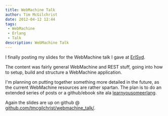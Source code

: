```yaml
---
title: WebMachine Talk
author: Tim McGilchrist
date: 2012-04-12 12:44
tags:
 - WebMachine
 - Erlang
 - Talk
description: WebMachine Talk
---
```


I finally posting my slides for the WebMachine talk I gave at
[ErlSyd](http://www.meetup.com/Sydney-Erlang-User-Group/events/49204512/).

The content was fairly general WebMachine and REST stuff, going into how to
setup, build and structure a WebMachine application.

I'm planning on putting together something more detailed in the future, as the
current WebMachine resources are rather spartan. The plan is to do an extended
series of posts or a github/ebook site ala [learnyousomeerlang](http://learnyousomeerlang.com/).

Again the slides are up on github @ [github.com/tmcgilchrist/webmachine_talk/](https://github.com/tmcgilchrist/webmachine_talk/).
